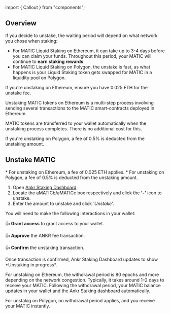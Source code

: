 import { Callout } from "components";

## Overview

If you decide to unstake, the waiting period will depend on what network you chose when staking:
* For MATIC Liquid Staking on Ethereum, it can take up to 3-4 days before you can claim your funds. Throughout this period, your MATIC will continue to **earn staking rewards**.
* For MATIC Liquid Staking on Polygon, the unstake is fast, as what happens is your Liquid Staking token gets swapped for MATIC in a liquidity pool on Polygon. 

<Callout> 
If you're unstaking on Ethereum, ensure you have 0.025 ETH for the unstake fee.  

Unstaking MATIC tokens on Ethereum is a multi-step process involving sending several transactions to the MATIC smart-contracts deployed in Ethereum.

MATIC tokens are transferred to your wallet automatically when the unstaking process completes. There is no additional cost for this.

If you're unstaking on Polygon, a fee of 0.5% is deducted from the unstaking amount.
</Callout>

## Unstake MATIC
<Callout type="warning"> 
* For unstaking on Ethereum, a fee of 0.025 ETH applies.
* For unstaking on Polygon, a fee of 0.5% is deducted from the unstaking amount.
</Callout>

1. Open [Ankr Staking Dashboard](https://www.ankr.com/staking/dashboard/).
3. Locate the aMATICb/aMATICc box respectively and click the **'-'** icon to unstake.
4. Enter the amount to unstake and click *'Unstake'*.

You will need to make the following interactions in your wallet:

👍 **Grant access** to grant access to your wallet.

👍 **Approve** the ANKR fee transaction.

👍 **Confirm** the unstaking transaction.

<Callout type="success">
Once transaction is confirmed, Ankr Staking Dashboard updates to show *Unstaking in progress*.

For unstaking on Ethereum, the withdrawal period is 80 epochs and more depending on the network congestion. Typically, it takes around 1–2 days to receive your MATIC. 
Following the withdrawal period, your MATIC balance updates in your wallet and the Ankr Staking dashboard automatically.

For unstakig on Polygon, no withdrawal period applies, and you receive your MATIC instantly.
</Callout>

